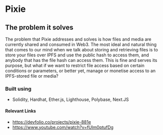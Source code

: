 # Pixie

## The problem it solves

The problem that Pixie addresses and solves is how files and media are currently shared and consumed in Web3. The most ideal and natural thing that comes to our mind when we talk about storing and retrieving files is to store your files over IPFS and use the public hash to access them, and anybody that has the file hash can access them. This is fine and serves its purpose, but what if we want to restrict file access based on certain conditions or parameters, or better yet, manage or monetise access to an IPFS-stored file or media?

### Built using
- Solidity, Hardhat, Ether.js, Lighthouse, Polybase, Next.JS

#### Relevant Links
- https://devfolio.co/projects/pixie-881e
- https://www.youtube.com/watch?v=fUlm0ptufDg
